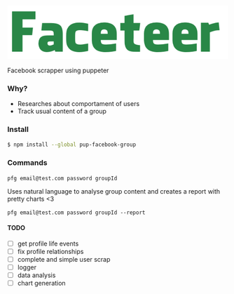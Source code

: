 
![Faceteer Logo](docs/logo.png)

Facebook scrapper using puppeter

### Why?
- Researches about comportament of users
- Track usual content of a group

### Install

```bash
$ npm install --global pup-facebook-group
```

### Commands
```
pfg email@test.com password groupId
```

Uses natural language to analyse group content and creates a report with pretty charts <3

```
pfg email@test.com password groupId --report
```

#### TODO

- [ ] get profile life events
- [ ] fix profile relationships
- [ ] complete and simple user scrap
- [ ] logger
- [ ] data analysis
- [ ] chart generation
